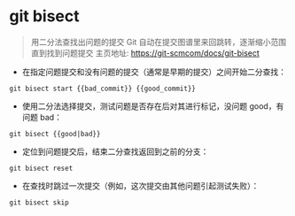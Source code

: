# git bisect

> 用二分法查找出问题的提交
> Git 自动在提交图谱里来回跳转，逐渐缩小范围直到找到问题提交
> 主页地址: <https://git-scmcom/docs/git-bisect>

- 在指定问题提交和没有问题的提交（通常是早期的提交）之间开始二分查找：

`git bisect start {{bad_commit}} {{good_commit}}`

- 使用二分法选择提交，测试问题是否存在后对其进行标记，没问题 good，有问题 bad：

`git bisect {{good|bad}}`

- 定位到问题提交后，结束二分查找返回到之前的分支：

`git bisect reset`

- 在查找时跳过一次提交（例如，这次提交由其他问题引起测试失败）：

`git bisect skip`

[#]: contributors: ([李峰])
